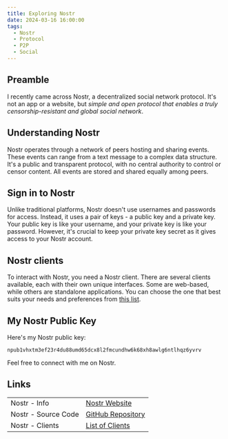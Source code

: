 ```yaml
---
title: Exploring Nostr
date: 2024-03-16 16:00:00
tags:
  - Nostr
  - Protocol
  - P2P
  - Social
---
```


## Preamble

I recently came across Nostr, a decentralized social network protocol. It\'s not an app or a website, but _simple and open protocol that enables a truly censorship-resistant and global social network_.

## Understanding Nostr

Nostr operates through a network of peers hosting and sharing events. These events can range from a text message to a complex data structure. It\'s a public and transparent protocol, with no central authority to control or censor content. All events are stored and shared equally among peers.

## Sign in to Nostr

Unlike traditional platforms, Nostr doesn\'t use usernames and passwords for access. Instead, it uses a pair of keys - a public key and a private key. Your public key is like your username, and your private key is like your password. However, it\'s crucial to keep your private key secret as it gives access to your Nostr account.

## Nostr clients

To interact with Nostr, you need a Nostr client. There are several clients available, each with their own unique interfaces. Some are web-based, while others are standalone applications. You can choose the one that best suits your needs and preferences from [this list](https://nostr.com/clients).

## My Nostr Public Key

Here\'s my Nostr public key:

```
npub1vhxtm3ef23r4du88umd65dcx8l2fmcundhw6k68xh8awlg6ntlhqz6yvrv
```

Feel free to connect with me on Nostr.

## Links

<table>
  <tr>
      <td>Nostr - Info</td>
      <td><a href="https://nostr.com" target="_new">Nostr Website</a></td>
  </tr>
  <tr>
      <td>Nostr - Source Code</td>
      <td><a href="https://github.com/nostr-protocol/nostr" target="_new">GitHub Repository</a></td>
  </tr>
  <tr>
      <td>Nostr - Clients</td>
      <td>
          <a href="https://nostr.com/clients" target="_new">List of Clients</a>
      </td>
  </tr>
</table>
